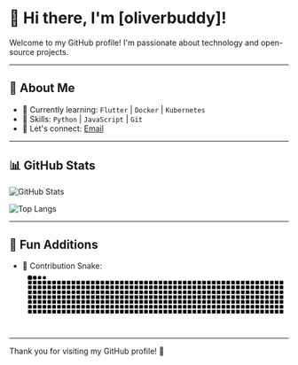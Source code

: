 # 👋 Hi there, I'm [oliverbuddy]!

Welcome to my GitHub profile! I'm passionate about technology and open-source projects.

---

## 🚀 About Me

- 🌱 Currently learning: `Flutter` | `Docker` | `Kubernetes`
- 💼 Skills: `Python` | `JavaScript` | `Git`
- 💬 Let's connect: [Email](mailto:qiwei0727@163.com) 

---

## 📊 GitHub Stats

![GitHub Stats](https://github-readme-stats.vercel.app/api?username=oliverbuddy&show_icons=true&theme=radical)

![Top Langs](https://github-readme-stats.vercel.app/api/top-langs/?username=oliverbuddy&layout=compact&theme=radical)

---

## 🎯 Fun Additions

- 🐍 Contribution Snake:  
  ![GitHub Contribution Snake](https://github.com/oliverbuddy/oliverbuddy/blob/output/github-contribution-grid-snake.svg)

---

Thank you for visiting my GitHub profile! 🎉
